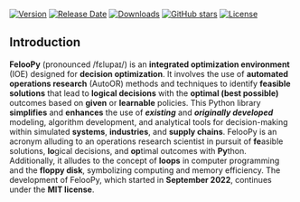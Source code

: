 
[![Version](https://img.shields.io/static/v1?label=version&message=0.2.7&color=darkgreen)](https://github.com/ktafakkori/feloopy/releases)
[![Release Date](https://img.shields.io/github/release-date/ktafakkori/feloopy?label=release%20date&color=blue)](https://github.com/ktafakkori/feloopy/releases)
[![Downloads](https://static.pepy.tech/personalized-badge/feloopy?period=total&units=international_system&left_color=grey&right_color=orange&left_text=users)](https://pepy.tech/project/feloopy?&left_text=users)
[![GitHub stars](https://img.shields.io/github/stars/ktafakkori/feloopy?label=stars&color=blue)](https://github.com/ktafakkori/feloopy)
[![License](https://img.shields.io/static/v1?label=license&message=MIT&color=darkred)](https://opensource.org/licenses/MIT)


## Introduction

**FelooPy** (pronounced /fɛlupaɪ/) is an **integrated optimization environment** (IOE) designed for **decision optimization**. It involves the use of **automated operations research** (AutoOR) methods and techniques to identify **feasible solutions** that lead to **logical decisions** with the **optimal (best possible)** outcomes based on **given** or **learnable** policies. This Python library **simplifies** and **enhances** the use of **_existing_** and **_originally developed_** modeling, algorithm development, and analytical tools for decision-making within simulated **systems**, **industries**, and **supply chains**. FelooPy is an acronym alluding to an operations research scientist in pursuit of **fe**asible solutions, **lo**gical decisions, and **op**timal outcomes with **Py**thon. Additionally, it alludes to the concept of **loops** in computer programming and the **floppy disk**, symbolizing computing and memory efficiency. The development of FelooPy, which started in **September 2022**, continues under the **MIT license**.